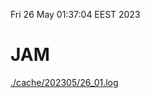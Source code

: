 Fri 26 May 01:37:04 EEST 2023
# JAM
<a href='./cache/202305/26_01.log'>./cache/202305/26_01.log</a>
